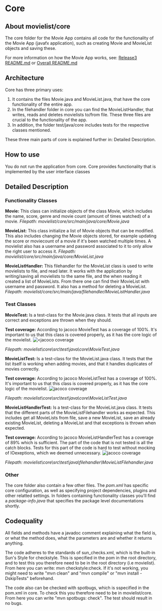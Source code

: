 # Core
## About movielist/core

The core folder for the Movie App contains all code for the functionality of the Movie App (javafx application), such as creating Movie and MovieList objects and saving these.

For more information on how the Movie App works, see: [Release3 README.md](https://gitlab.stud.idi.ntnu.no/it1901/groups-2023/gr2336/gr2336/-/blob/fc9c16f967deb79b1ca3a573d488ae8833a76ded/docs/release3/README.md) or [Overall README.md](https://gitlab.stud.idi.ntnu.no/it1901/groups-2023/gr2336/gr2336/-/blob/35ca9ff71abb5b937204ef06ec9f3f67d3bceb0e/README.md)

## Architecture
Core has three primary uses:
1. It contains the files Movie.java and MovieList.java, that have the core functionality of the entire app. 
2. In the filehandler folder in core you can find the MovieListHandler, that writes, reads and deletes movielists to/from file. These three files are crucial to the functionality of the app.
3. In addition, the folder test/java/core includes tests for the respective classes mentioned. 

These three main parts of core is explained further in: Detailed Description.

## How to use
You do not run the application from core. Core provides functionality that is implemented by the user interface classes

## Detailed Description
### Functionality Classes
**Movie:** This class can initialize objects of the class Movie, which includes the name, score, genre and movie count (amount of times watched) of a movie.
_Filepath: movielist/core/src/main/java/core/Movie.java_

**MovieList:** This class initialize a list of Movie objects that can be modified. This also includes changing the Movie objects stored, for example updating the score or moviecount of a movie if it's been watched multiple times. A movielist also has a username and password associated to it to only allow the right user to access it. 
_Filepath: movielist/core/src/main/java/core/MovieList.java_


**MovieListHandler:** This filehandler for the MovieList class is used to write movielists to file, and read later. It works with the application by writing/saving all movielists to the same file, and the when reading it created a list of MovieLists. From there one can find their MovieList with username and password. It also has a method for deleting a MovieList.
_Filepath: movielist/core/src/main/java/filehandler/MovieListHandler.java_

### Test Classes
**MovieTest:** Is a test-class for the Movie.java class. It tests that all inputs are correct and exceptions are thrown when they should.

**Test coverage:** According to jacoco MovieTest has a coverage of 100%. It's important to us that this class is covered properly, as it has the core logic of the movielist.
![<jacoco coverage](https://gitlab.stud.idi.ntnu.no/it1901/groups-2023/gr2336/gr2336/-/blob/78-final-changes/assets/release3/(8)TestCoverageMovie.png)

_Filepath: movielist\core\src\test\java\core\MovieTest.java_

**MovieListTest:** Is a test-class for the MovieList.java class. It tests that the list itself is working when adding movies, and that it handles duplicates of movies correctly.

**Test coverage:** According to jacoco MovieListTest has a coverage of 100%. It's important to us that this class is covered properly, as it has the core logic of the movielist.
![jacoco coverage](https://gitlab.stud.idi.ntnu.no/it1901/groups-2023/gr2336/gr2336/-/blob/78-final-changes/assets/release3/(9)TestCoverageMovieList.png)

_Filepath: movielist\core\src\test\java\core\MovieListTest.java_

**MovieListHandlerTest:** Is a test-class for the MovieList.java class. It tests that the different parts of the MovieListFilehandler works as expected. This includes get all MovieLists from file, save a new MovieList, save an already existing MovieList, deleting a MovieList and that exceptions is thrown when expected. 

**Test coverage:** According to jacoco MovieListHandlerTest has a coverage of 89% which is sufficient. The part of the code that is not tested is all the catch blocks. Tests for this part of the code is hard to test without mocking of IOexeptions, which we deemed unnecessary. 
![jacoco coverage](https://gitlab.stud.idi.ntnu.no/it1901/groups-2023/gr2336/gr2336/-/blob/78-final-changes/assets/release3/(10)TestCoverageFilehandler.png)

_Filepath: movielist\core\src\test\java\filehandler\MovieListFilehandler.java_

### Other 
The core folder also contain a few other files. The *pom.xml* has specific core configuration, as well as specifying project dependencies, plugins and other relatted settings. In folders containing functionality classes you'll find a *package-info.java* that specifies the package level documentations shortly.

## Codequality
All fields and methods have a javadoc comment explaining what the field is, or what the method does, what the parameters are and whether it returns anything.

The code adheres to the standards of sun_checks.xml, which is the built-in Sun's Style for checkstyle. This is specified in the pom in the root directory, and to test this you therefore need to be in the root directory (i.e movielist). From here you can write: mvn checkstyle:check. If it's not working, you might need to write "mvn clean" and "mvn compile" or "mvn install -DskipTests" beforehand.

The code also can be checked with spotbugs, which is sspecified in the pom.xml in core. To check this you therefore need to be in movielist/core. From here you can write "mvn spotbugs: check". The test should result in no bugs.